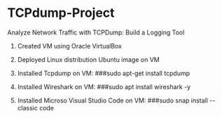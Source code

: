 # TCPdump-Project
Analyze Network Traffic with TCPDump: Build a Logging Tool

1. Created VM using Oracle VirtualBox


2. Deployed Linux distribution Ubuntu image on VM

3. Installed Tcpdump on VM: ###sudo apt-get install tcpdump

4. Installed Wireshark on VM: ###sudo apt install wireshark -y

5. Installed Microso Visual Studio Code on VM: ###sudo snap install --classic code
